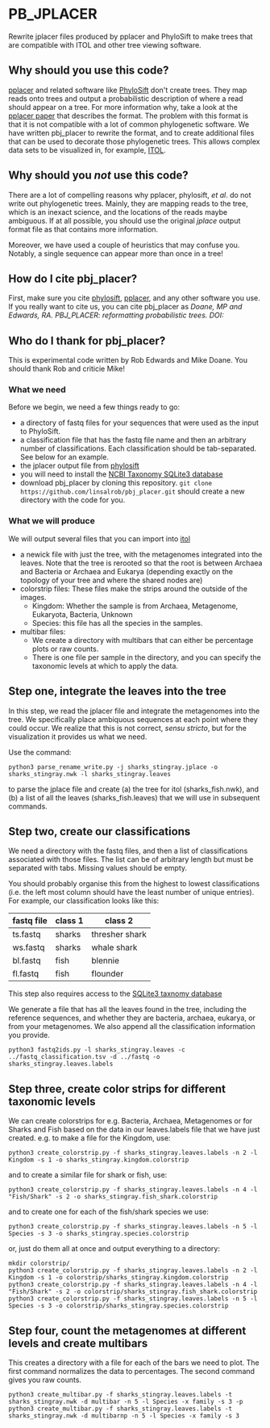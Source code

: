 # PB_JPLACER

Rewrite jplacer files produced by pplacer and PhyloSift to make trees that are compatible with ITOL and other tree viewing software.

## Why should you use this code?


[pplacer](http://matsen.github.io/pplacer/) and related software like [PhyloSift](https://phylosift.wordpress.com/) don't create trees. They map reads
onto trees and output a probabilistic description of where a read should appear on a tree. For more information why, take a look at the 
[pplacer paper](http://journals.plos.org/plosone/article?id=10.1371/journal.pone.0031009) that describes the format. The problem with this format
is that it is not compatible with a lot of common phylogenetic software. We have written pbj_placer to rewrite the format, and to create additional
files that can be used to decorate those phylogenetic trees. This allows complex data sets to be visualized in, for example, [ITOL](https://itol.embl.de).

## Why should you _not_ use this code?

There are a lot of compelling reasons why pplacer, phylosift, _et al_. do not write out phylogenetic trees. Mainly, they are mapping reads to the tree, 
which is an inexact science, and the locations of the reads maybe ambiguous. If at all possible, you should use the original _jplace_ output format file
as that contains more information.

Moreover, we have used a couple of heuristics that may confuse you. Notably, a single sequence can appear more than once in a tree!

## How do I cite pbj_placer?

First, make sure you cite [phylosift](https://www.ncbi.nlm.nih.gov/pubmed/24482762), [pplacer](https://www.ncbi.nlm.nih.gov/pubmed/21034504), and any other software you use. 
If you really want to cite us, you can cite pbj_placer as *Doane, MP and Edwards, RA. PBJ_PLACER: reformatting probabilistic trees. DOI:*

## Who do I thank for pbj_placer?

This is experimental code written by Rob Edwards and Mike Doane. You should thank Rob and criticie Mike!

### What we need

Before we begin, we need a few things ready to go:

- a directory of fastq files for your sequences that were used as the input to PhyloSift.
- a classification file that has the fastq file name and then an arbitrary number of classifications. Each classification should be tab-separated. See below for an example.
- the jplacer output file from [phylosift](https://github.com/gjospin/PhyloSift)
- you will need to install the [NCBI Taxonomy SQLite3 database](https://github.com/linsalrob/EdwardsLab/tree/master/taxon)
- download pbj_placer by cloning this repository. `git clone https://github.com/linsalrob/pbj_placer.git` should create a new directory with the code for you.

### What we will produce

We will output several files that you can import into [itol](https://itol.embl.de)

- a newick file with just the tree, with the metagenomes integrated into the leaves. Note that the tree is rerooted
so that the root is between Archaea and Bacteria or Archaea and Eukarya (depending exactly on the topology of your tree
and where the shared nodes are)
- colorstrip files: These files make the strips around the outside of the images.
  - Kingdom: Whether the sample is from Archaea, Metagenome, Eukaryota, Bacteria, Unknown
  - Species: this file has all the species in the samples.
- multibar files:
  - We create a directory with multibars that can either be percentage plots or raw counts.
  - There is one file per sample in the directory, and you can specify the taxonomic levels at which to apply the data.



## Step one, integrate the leaves into the tree

In this step, we read the jplacer file and integrate the metagenomes into the tree. We specifically place ambiquous
sequences at each point where they could occur. We realize that this is not correct, _sensu stricto_, but for the 
visualization it provides us what we need. 

Use the command:
```
python3 parse_rename_write.py -j sharks_stingray.jplace -o sharks_stingray.nwk -l sharks_stingray.leaves
```

to parse the jplace file and create (a) the tree for itol (sharks_fish.nwk), and (b) a list of all the leaves
(sharks_fish.leaves) that we will use in subsequent commands.

## Step two, create our classifications

We need a directory with the fastq files, and then a list of classifications associated with those files.
The list can be of arbitrary length but must be separated with tabs. Missing values should be empty.

You should probably organise this from the highest to lowest classifications (i.e. the left most 
column should have the least number of unique entries). For example, our classification looks like this:

| fastq file | class 1 | class 2 |
| --- | --- | --- | 
| ts.fastq | sharks | thresher shark | 
| ws.fastq | sharks | whale shark |
| bl.fastq | fish | blennie |
| fl.fastq | fish | flounder |

This step also requires access to the [SQLite3 taxnomy database](https://github.com/linsalrob/EdwardsLab/tree/master/taxon)

We generate a file that has all the leaves found in the tree, including the reference sequences, and whether they are 
bacteria, archaea, eukarya, or from your metagenomes. We also append all the classification information you provide.

```
python3 fastq2ids.py -l sharks_stingray.leaves -c ../fastq_classification.tsv -d ../fastq -o sharks_stingray.leaves.labels
```

## Step three, create color strips for different taxonomic levels

We can create colorstrips for e.g. Bacteria, Archaea, Metagenomes or for Sharks and Fish based on the data in our 
leaves.labels file that we have just created. e.g. to make a file for the Kingdom, use:

```
python3 create_colorstrip.py -f sharks_stingray.leaves.labels -n 2 -l Kingdom -s 1 -o sharks_stingray.kingdom.colorstrip
```

and to create a similar file for shark or fish, use:

```
python3 create_colorstrip.py -f sharks_stingray.leaves.labels -n 4 -l "Fish/Shark" -s 2 -o sharks_stingray.fish_shark.colorstrip
```

and to create one for each of the fish/shark species we use:

```
python3 create_colorstrip.py -f sharks_stingray.leaves.labels -n 5 -l Species -s 3 -o sharks_stingray.species.colorstrip
```

or, just do them all at once and output everything to a directory:
```angular2html
mkdir colorstrip/
python3 create_colorstrip.py -f sharks_stingray.leaves.labels -n 2 -l Kingdom -s 1 -o colorstrip/sharks_stingray.kingdom.colorstrip
python3 create_colorstrip.py -f sharks_stingray.leaves.labels -n 4 -l "Fish/Shark" -s 2 -o colorstrip/sharks_stingray.fish_shark.colorstrip
python3 create_colorstrip.py -f sharks_stingray.leaves.labels -n 5 -l Species -s 3 -o colorstrip/sharks_stingray.species.colorstrip
```


## Step four, count the metagenomes at different levels and create multibars

This creates a directory with a file for each of the bars we need to plot. The first command normalizes the data to percentages. The second command gives you raw counts.

```
python3 create_multibar.py -f sharks_stingray.leaves.labels -t sharks_stingray.nwk -d multibar -n 5 -l Species -x family -s 3 -p
python3 create_multibar.py -f sharks_stingray.leaves.labels -t sharks_stingray.nwk -d multibarnp -n 5 -l Species -x family -s 3
```



